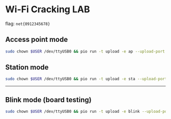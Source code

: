 # Wi-Fi Cracking LAB

flag: `net{0912345678}`

## Access point mode

```sh
sudo chown $USER /dev/ttyUSB0 && pio run -t upload -e ap --upload-port /dev/ttyUSB0
```

## Station mode

```sh
sudo chown $USER /dev/ttyUSB0 && pio run -t upload -e sta --upload-port /dev/ttyUSB0
```

---

## Blink mode (board testing)

```sh
sudo chown $USER /dev/ttyUSB0 && pio run -t upload -e blink --upload-port /dev/ttyUSB0
```
